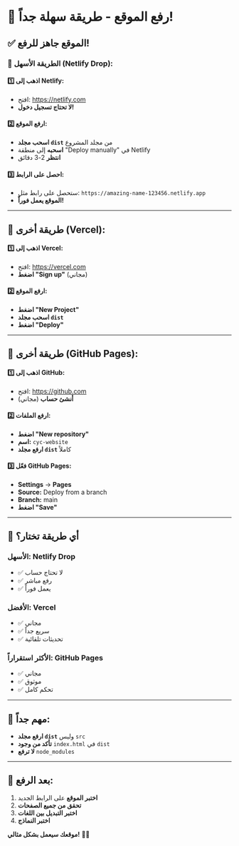 # 🚀 رفع الموقع - طريقة سهلة جداً!

## ✅ **الموقع جاهز للرفع!**

### 🎯 **الطريقة الأسهل (Netlify Drop):**

#### **1️⃣ اذهب إلى Netlify:**
- افتح: https://netlify.com
- **لا تحتاج تسجيل دخول!**

#### **2️⃣ ارفع الموقع:**
- **اسحب مجلد `dist`** من مجلد المشروع
- **اسحبه** إلى منطقة "Deploy manually" في Netlify
- **انتظر** 2-3 دقائق

#### **3️⃣ احصل على الرابط:**
- ستحصل على رابط مثل: `https://amazing-name-123456.netlify.app`
- **الموقع يعمل فوراً!**

---

## 🔄 **طريقة أخرى (Vercel):**

#### **1️⃣ اذهب إلى Vercel:**
- افتح: https://vercel.com
- **اضغط "Sign up"** (مجاني)

#### **2️⃣ ارفع الموقع:**
- **اضغط "New Project"**
- **اسحب مجلد `dist`**
- **اضغط "Deploy"**

---

## 📱 **طريقة أخرى (GitHub Pages):**

#### **1️⃣ اذهب إلى GitHub:**
- افتح: https://github.com
- **أنشئ حساب** (مجاني)

#### **2️⃣ ارفع الملفات:**
- **اضغط "New repository"**
- **اسم:** `cyc-website`
- **ارفع مجلد `dist`** كاملاً

#### **3️⃣ فعّل GitHub Pages:**
- **Settings** → **Pages**
- **Source:** Deploy from a branch
- **Branch:** main
- **اضغط "Save"**

---

## 🎯 **أي طريقة تختار؟**

### **الأسهل:** Netlify Drop
- ✅ لا تحتاج حساب
- ✅ رفع مباشر
- ✅ يعمل فوراً

### **الأفضل:** Vercel
- ✅ مجاني
- ✅ سريع جداً
- ✅ تحديثات تلقائية

### **الأكثر استقراراً:** GitHub Pages
- ✅ مجاني
- ✅ موثوق
- ✅ تحكم كامل

---

## 🚨 **مهم جداً:**
- **ارفع مجلد `dist`** وليس `src`
- **تأكد من وجود** `index.html` في `dist`
- **لا ترفع** `node_modules`

---

## 🎉 **بعد الرفع:**
1. **اختبر الموقع** على الرابط الجديد
2. **تحقق من جميع الصفحات**
3. **اختبر التبديل بين اللغات**
4. **اختبر النماذج**

**موقعك سيعمل بشكل مثالي!** 🚀✨





